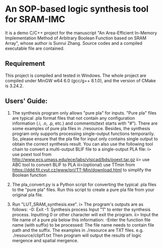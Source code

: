 # An SOP-based logic synthesis tool for SRAM-IMC

It is a demo C/C++ project for the manuscript "An Area-Efficient In-Memory Implementation Method of Arbitrary Boolean Function based on SRAM Array", whose author is Sunrui Zhang. 
Source codes and a compiled executable file are contained.

## Requirement
This project is compiled and tested in Windows.
The whole project are compiled under MinGW w64 6.0 (gcc/g++ 8.1.0), and the version of CMake is 3.24.2. 

## Users' Guide: 

1. The synthesis program only allows "pure pla" for inputs. "Pure pla" files are typical .pla format files that not contain any configuration information (.i, .o, .p, etc.) and comments(text starts with "#"). There are some examples of pure pla files in ./resource. Besides, the synthesis program only supports processing single-output functions temporarily. So, please ensure that the pla file for input only contains single output to obtain the correct synthesis result. You can also use the following tool chain to convert a multi-output BLIF file to a single-output PLA file:
i> use poext tool from http://www.ecs.umass.edu/ece/labs/vlsicad/bds/poext.tar.gz
ii> use ABC tool to convert BLIF to PLA
iii>(optional) use TTmin from https://ddd.fit.cvut.cz/www/prj/TT-Min/download.html to simplify the Boolean function

2. The pla_convert.py is a Python script for converting the typical .pla files to the "pure pla" files. Run this script to create a pure pla file from your original pla file.

3. Run "LUT_SRAM_synthesis.exe".
i> The program's outputs are as follows:
-0: Exit
-1: Synthesis process
Input "1" to enter the synthesis process. Inputting 0 or other character will exit the program.
ii> Input the file name of a pure pla below this information:
-Enter the function file name (with suffix) to be processed:
The file name needs to contain file path and the suffix. The examples in ./resource are TXT files.
e.g. ./resource/clipf1.txt
Then program will output the results of logic mergence and spatial mergence.
